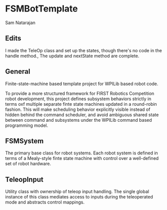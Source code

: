 # FSMBotTemplate

Sam Natarajan

## Edits
I made the TeleOp class and set up the states, though there's no code in the handle method., The update and nextState method are complete.

## General
Finite-state-machine based template project for WPILib based robot code.

To provide a more structured framework for FIRST Robotics Competition robot development, this project defines subsystem behaviors strictly in terms oxf multiple separate finte state machines updated in a round-robin fashion. This will make scheduling behavior explicitly visible instead of hidden behind the command scheduler, and avoid ambiguous shared state between command and subsystems under the WPILib command based programming model.

## FSMSystem
The primary base class for robot systems. Each robot system is defined in terms of a Mealy-style finte state machine with control over a well-defined set of robot hardware. 

## TeleopInput
Utility class with ownership of teleop input handling. The single global instance of this class mediates access to inputs during the teleoperated mode and abstracts control mappings.